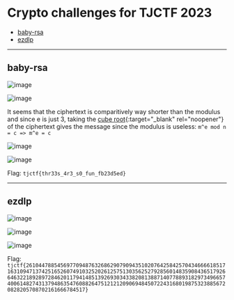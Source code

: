 # Crypto challenges for TJCTF 2023
- [baby-rsa](#baby-rsa)
- [ezdlp](#ezdlp)

-----

## baby-rsa

![image](https://github.com/jeromepalayoor/ctf-archive-hub/assets/63996033/fb862b6a-a1dc-40d7-9518-41d08844ac35)

![image](https://github.com/jeromepalayoor/ctf-archive-hub/assets/63996033/d0da0bc2-3dc8-4a3e-a873-3942c6317f49)

It seems that the ciphertext is comparitively way shorter than the modulus and since e is just 3, taking the [cube root](https://www.dcode.fr/cube-root){:target="_blank" rel="noopener"} of the ciphertext gives the message since the modulus is useless: `m^e mod n = c => m^e = c`

![image](https://github.com/jeromepalayoor/ctf-archive-hub/assets/63996033/e3130f9d-3e5c-4a58-9347-1548b2c1334e)

![image](https://github.com/jeromepalayoor/ctf-archive-hub/assets/63996033/5e6ccef5-4c07-4962-9c98-00fc69b6a6e5)

Flag: `tjctf{thr33s_4r3_s0_fun_fb23d5ed}`

-----

## ezdlp

![image](https://github.com/jeromepalayoor/ctf-archive-hub/assets/63996033/bd74a4e6-59f0-4c54-992a-19fe618328b6)

![image](https://github.com/jeromepalayoor/ctf-archive-hub/assets/63996033/97e5f8ca-aa91-4d5f-9c80-261c24d14a87)

![image](https://github.com/jeromepalayoor/ctf-archive-hub/assets/63996033/ac505536-a9b5-4e07-b6f9-fb63bfada965)

Flag: `tjctf{26104478854569770948763268629079094351020764258425704346666185171631094713742516526074910325202612575130356252792856014835908436517926646322189289728462011794148513926930343382081388714077889318297349665740061482743137948635476088264751212120906948450722431680198753238856720828205708702161666784517}`
